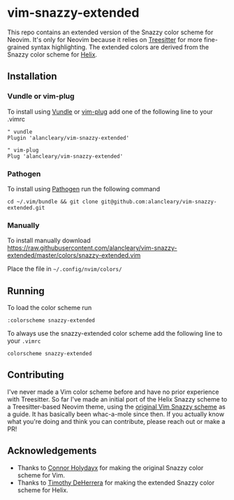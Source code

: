 # vim-snazzy-extended
This repo contains an extended version of the Snazzy color scheme for Neovim.
It's only for Neovim because it relies on [Treesitter](http://neovim.io/doc/user/treesitter.html) for more fine-grained syntax highlighting.
The extended colors are derived from the Snazzy color scheme for [Helix](https://github.com/helix-editor/helix).

## Installation

### Vundle or vim-plug
To install using [Vundle](https://github.com/VundleVim/Vundle.vim) or [vim-plug](https://github.com/junegunn/vim-plug)
add one of the following line to your .vimrc

```vim
" vundle
Plugin 'alancleary/vim-snazzy-extended'

" vim-plug
Plug 'alancleary/vim-snazzy-extended'
```

### Pathogen
To install using [Pathogen](https://github.com/tpope/vim-pathogen) run the following command
```
cd ~/.vim/bundle && git clone git@github.com:alancleary/vim-snazzy-extended.git
```

### Manually
To install manually download https://raw.githubusercontent.com/alancleary/vim-snazzy-extended/master/colors/snazzy-extended.vim

Place the file in `~/.config/nvim/colors/`

## Running

To load the color scheme run
```
:colorscheme snazzy-extended
```

To always use the snazzy-extended color scheme add the following line to your `.vimrc`
```
colorscheme snazzy-extended
```

## Contributing
I've never made a Vim color scheme before and have no prior experience with Treesitter.
So far I've made an initial port of the Helix Snazzy scheme to a Treesitter-based Neovim theme, using the [original Vim Snazzy scheme](https://github.com/connorholyday/vim-snazzy) as a guide.
It has basically been whac-a-mole since then.
If you actually know what you're doing and think you can contribute, please reach out or make a PR!

## Acknowledgements

* Thanks to [Connor Holydayx](https://github.com/connorholyday) for making the original Snazzy color scheme for Vim.
* Thanks to [Timothy DeHerrera](https://github.com/nrdxp) for making the extended Snazzy color scheme for Helix.
